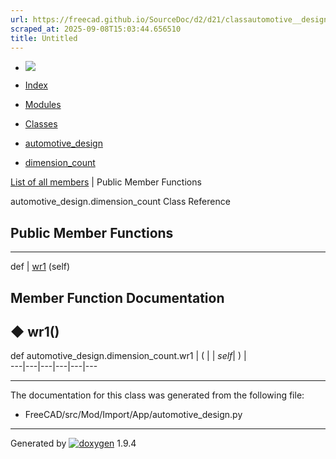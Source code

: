 ```yaml
---
url: https://freecad.github.io/SourceDoc/d2/d21/classautomotive__design_1_1dimension__count.html
scraped_at: 2025-09-08T15:03:44.656510
title: Untitled
---
```


  * [ ![](https://www.freecad.org/svg/logo-freecad.svg) ](https://freecadweb.org "FreeCAD")
  * [Index](../../index.html "Index")
  * [Modules](../../modules.html "Modules list")
  * [Classes](../../annotated.html "Annotated list")

  * [automotive_design](../../d4/ddf/namespaceautomotive__design.html)
  * [dimension_count](../../d2/d21/classautomotive__design_1_1dimension__count.html)

[List of all members](../../dc/d77/classautomotive__design_1_1dimension__count-members.html) | Public Member Functions

automotive_design.dimension_count Class Reference

##  Public Member Functions  
  
---  
def | [wr1](../../d2/d21/classautomotive__design_1_1dimension__count.html#af93006e8c926fed7f4853b1c415cfb64) (self)  
  
## Member Function Documentation

## ◆ wr1()

def automotive_design.dimension_count.wr1  | ( |  | _self_| ) |   
---|---|---|---|---|---  
  
* * *

The documentation for this class was generated from the following file:

  * FreeCAD/src/Mod/Import/App/automotive_design.py

* * *

Generated by
[![doxygen](../../doxygen.svg)](https://www.doxygen.org/index.html) 1.9.4

